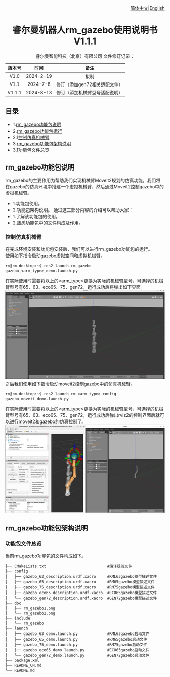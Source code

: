 <div align="right">
 
[简体中文](https://github.com/RealManRobot/ros2_rm_robot/blob/humble/rm_gazebo/README_CN.md)|[English](https://github.com/RealManRobot/ros2_rm_robot/blob/humble/rm_gazebo/README.md)

</div>

<div align="center">

# 睿尔曼机器人rm_gazebo使用说明书V1.1.1
 
睿尔曼智能科技（北京）有限公司 
文件修订记录：

| 版本号| 时间   | 备注  | 
| :---: | :-----: | :---: |
|V1.0    |2024-2-19  |拟制 |
|V1.1    |2024-7-8   |修订（添加gen72相关适配文件） |
|V1.1.1  |2024-8-13  |修订（添加机械臂型号适配说明） |

</div>

## 目录
* 1.[rm_gazebo功能包说明](#rm_gazebo功能包说明)
* 2.[rm_gazebo功能包运行](#rm_gazebo功能包运行)
* 2.1[控制仿真机械臂](#控制仿真机械臂)
* 3.[rm_gazebo功能包架构说明](#rm_gazebo功能包架构说明)
* 3.1[功能包文件总览](#功能包文件总览)

## rm_gazebo功能包说明
rm_gazebo的主要作用为帮助我们实现机械臂Moveit2规划的仿真功能，我们将在gazebo的仿真环境中搭建一个虚拟机械臂，然后通过Moveit2控制gazebo中的虚拟机械臂。
* 1.功能包使用。
* 2.功能包架构说明。
通过这三部分内容的介绍可以帮助大家：  
* 1.了解该功能包的使用。
* 2.熟悉功能包中的文件构成及作用。
### 控制仿真机械臂
在完成环境安装和功能包安装后，我们可以进行rm_gazebo功能包的运行。  
使用如下指令启动gazebo虚拟空间和虚拟机械臂。
```
rm@rm-desktop:~$ ros2 launch rm_gazebo gazebo_<arm_type>_demo.launch.py
```
在实际使用时需要将以上的<arm_type>更换为实际的机械臂型号，可选择的机械臂型号有65、63、eco65、75、gen72，运行成功后将弹出如下界面。  
![image](doc/rm_gazebo1.png)
之后我们使用如下指令启动moveit2控制gazebo中的仿真机械臂。
```
rm@rm-desktop:~$ ros2 launch rm_<arm_type>_config gazebo_moveit_demo.launch.py
```
在实际使用时需要将以上的<arm_type>更换为实际的机械臂型号，可选择的机械臂型号有65、63、eco65、75、gen72，运行成功后弹出rviz2的控制界面后就可以进行moveit2和gazebo的仿真控制了。
![image](doc/rm_gazebo2.png)
## rm_gazebo功能包架构说明
### 功能包文件总览
当前rm_gazebo功能包的文件构成如下。
```
├── CMakeLists.txt                           #编译规则文件
├── config
│   ├── gazebo_63_description.urdf.xacro     #RML63gazebo模型描述文件
│   ├── gazebo_65_description.urdf.xacro     #RM65gazebo模型描述文件
│   ├── gazebo_75_description.urdf.xacro     #RM75gazebo模型描述文件
│   ├── gazebo_eco65_description.urdf.xacro  #ECO65gazebo模型描述文件
│   └── gazebo_gen72_description.urdf.xacro  #GEN72gazebo模型描述文件
├── doc
│   ├── rm_gazebo1.png
│   └── rm_gazebo2.png
├── include
│   └── rm_gazebo
├── launch
│   ├── gazebo_63_demo.launch.py             #RML63gazebo启动文件
│   ├── gazebo_65_demo.launch.py             #RM65gazebo启动文件
│   ├── gazebo_75_demo.launch.py             #RM75gazebo启动文件
│   ├── gazebo_eco65_demo.launch.py          #ECO65gazebo启动文件
│   └── gazebo_gen72_demo.launch.py          #GEN72gazebo启动文件
├── package.xml
├── README_CN.md
└── README.md
```